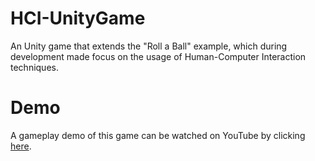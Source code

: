 # HCI-UnityGame
An Unity game that extends the "Roll a Ball" example, which during development made focus on the usage of Human-Computer Interaction techniques.

# Demo
A gameplay demo of this game can be watched on YouTube by clicking [here](https://youtu.be/5gvq_F9OwGc).
